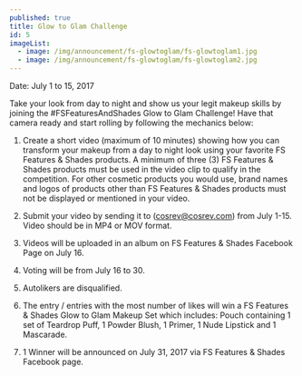 ```yaml
---
published: true
title: Glow to Glam Challenge
id: 5
imageList:
  - image: /img/announcement/fs-glowtoglam/fs-glowtoglam1.jpg
  - image: /img/announcement/fs-glowtoglam/fs-glowtoglam2.jpg
---
```

Date: July 1 to 15, 2017

Take your look from day to night and show us your legit makeup skills by joining the #FSFeaturesAndShades Glow to Glam Challenge! Have that camera ready and start rolling by following the mechanics below:

1. Create a short video (maximum of 10 minutes) showing how you can transform your makeup from a day to night look using your favorite FS Features & Shades products. A minimum of three (3) FS Features & Shades products must be used in the video clip to qualify in the competition. For other cosmetic products you would use, brand names and logos of products other than FS Features & Shades products must not be displayed or mentioned in your video.

2. Submit your video by sending it to (cosrev@cosrev.com) from July 1-15. Video should be in MP4 or MOV format. 

3. Videos will be uploaded in an album on FS Features & Shades Facebook Page on July 16.

4. Voting will be from July 16 to 30.

5. Autolikers are disqualified.

6. The entry / entries with the most number of likes will win a FS Features & Shades Glow to Glam Makeup Set which includes: Pouch containing 1 set of Teardrop Puff, 1 Powder Blush, 1 Primer, 1 Nude Lipstick and 1 Mascarade.

7. 1 Winner will be announced on July 31, 2017 via FS Features & Shades Facebook page.

